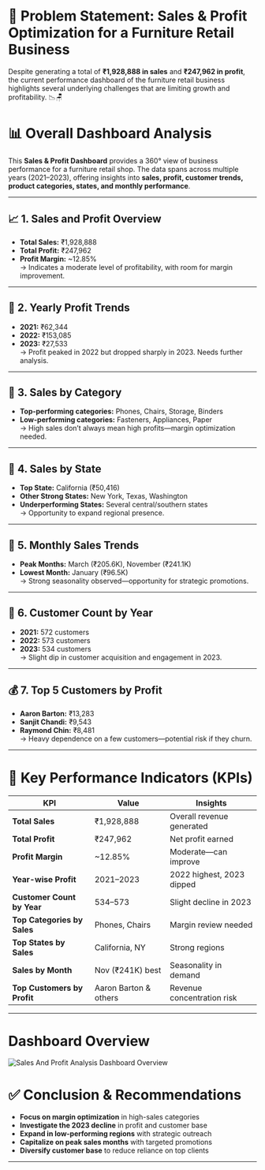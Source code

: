 # 🧩 Problem Statement: Sales & Profit Optimization for a Furniture Retail Business

Despite generating a total of **₹1,928,888 in sales** and **₹247,962 in profit**, the current performance dashboard of the furniture retail business highlights several underlying challenges that are limiting growth and profitability. 📉🪑

# 📊 Overall Dashboard Analysis

This **Sales & Profit Dashboard** provides a 360° view of business performance for a furniture retail shop. The data spans across multiple years (2021–2023), offering insights into **sales, profit, customer trends, product categories, states, and monthly performance**.

---

## 📈 1. Sales and Profit Overview
- **Total Sales:** ₹1,928,888  
- **Total Profit:** ₹247,962  
- **Profit Margin:** ~12.85%  
  → Indicates a moderate level of profitability, with room for margin improvement.

---

## 🧮 2. Yearly Profit Trends
- **2021:** ₹62,344  
- **2022:** ₹153,085  
- **2023:** ₹27,533  
  → Profit peaked in 2022 but dropped sharply in 2023. Needs further analysis.

---

## 🛒 3. Sales by Category
- **Top-performing categories:** Phones, Chairs, Storage, Binders  
- **Low-performing categories:** Fasteners, Appliances, Paper  
  → High sales don’t always mean high profits—margin optimization needed.

---

## 📍 4. Sales by State
- **Top State:** California (₹50,416)  
- **Other Strong States:** New York, Texas, Washington  
- **Underperforming States:** Several central/southern states  
  → Opportunity to expand regional presence.

---

## 📆 5. Monthly Sales Trends
- **Peak Months:** March (₹205.6K), November (₹241.1K)  
- **Lowest Month:** January (₹96.5K)  
  → Strong seasonality observed—opportunity for strategic promotions.

---

## 👥 6. Customer Count by Year
- **2021:** 572 customers  
- **2022:** 573 customers  
- **2023:** 534 customers  
  → Slight dip in customer acquisition and engagement in 2023.

---

## 💰 7. Top 5 Customers by Profit
- **Aaron Barton:** ₹13,283  
- **Sanjit Chandi:** ₹9,543  
- **Raymond Chin:** ₹8,481  
  → Heavy dependence on a few customers—potential risk if they churn.

---

# 📌 Key Performance Indicators (KPIs)

| KPI                            | Value        | Insights |
|-------------------------------|--------------|----------|
| **Total Sales**               | ₹1,928,888   | Overall revenue generated |
| **Total Profit**              | ₹247,962     | Net profit earned |
| **Profit Margin**             | ~12.85%      | Moderate—can improve |
| **Year-wise Profit**          | 2021–2023    | 2022 highest, 2023 dipped |
| **Customer Count by Year**    | 534–573      | Slight decline in 2023 |
| **Top Categories by Sales**   | Phones, Chairs | Margin review needed |
| **Top States by Sales**       | California, NY | Strong regions |
| **Sales by Month**            | Nov (₹241K) best | Seasonality in demand |
| **Top Customers by Profit**   | Aaron Barton & others | Revenue concentration risk |

---


# Dashboard Overview


![Sales And Profit Analysis Dashboard Overview](https://github.com/user-attachments/assets/40053d56-dda3-4c3f-bc9d-731a354eb725)


# ✅ Conclusion & Recommendations

- **Focus on margin optimization** in high-sales categories  
- **Investigate the 2023 decline** in profit and customer base  
- **Expand in low-performing regions** with strategic outreach  
- **Capitalize on peak sales months** with targeted promotions  
- **Diversify customer base** to reduce reliance on top clients

---


